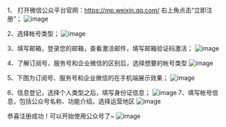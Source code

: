 1、	打开微信公众平台官网：https://mp.weixin.qq.com/ 右上角点击“立即注册”；
![image](https://hundsunsoft.github.io/1.jpg)

2、选择帐号类型；
 ![image](https://hundsunsoft.github.io/2.png)

3、填写邮箱，登录您的邮箱，查看激活邮件，填写邮箱验证码激活；
 ![image](https://hundsunsoft.github.io/3.png)

4、了解订阅号、服务号和企业微信的区别后，选择想要的帐号类型
 ![image](https://hundsunsoft.github.io/4.jpg)

5、下图为订阅号、服务号和企业微信的在手机端展示效果；
 ![image](https://hundsunsoft.github.io/5.jpg)

6、信息登记，选择个人类型之后，填写身份证信息；
 ![image](https://hundsunsoft.github.io/6.png)
7、填写帐号信息，包括公众号名称、功能介绍，选择运营地区
 ![image](https://hundsunsoft.github.io/7.png)

恭喜注册成功！可以开始使用公众号了~
 ![image](https://hundsunsoft.github.io/8.jpg)